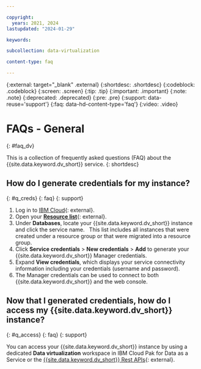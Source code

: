 ```yaml
---

copyright:
  years: 2021, 2024
lastupdated: "2024-01-29"

keywords: 

subcollection: data-virtualization

content-type: faq

---
```


{:external: target="_blank" .external}
{:shortdesc: .shortdesc}
{:codeblock: .codeblock}
{:screen: .screen}
{:tip: .tip}
{:important: .important}
{:note: .note}
{:deprecated: .deprecated}
{:pre: .pre}
{:support: data-reuse='support'}
{:faq: data-hd-content-type='faq'}
{:video: .video}

# FAQs - General
{: #faq_dv}

This is a collection of frequently asked questions (FAQ) about the {{site.data.keyword.dv_short}} service.
{: shortdesc}

## How do I generate credentials for my instance?
{: #q_creds}
{: faq}
{: support}

1. Log in to [IBM Cloud](https://cloud.ibm.com){: external}.
2. Open your [**Resource list**](https://cloud.ibm.com/resources){: external}.
3. Under **Databases**, locate your {{site.data.keyword.dv_short}} instance and click the service name.  
   This list includes all instances that were created under a resource group or that were migrated into a resource group.
4. Click **Service credentials** > **New credentials** > **Add** to generate your {{site.data.keyword.dv_short}} Manager credentials.
5. Expand **View credentials**, which displays your service connectivity information including your credentials (username and password).
6. The Manager credentials can be used to connect to both {{site.data.keyword.dv_short}} and the web console.


## Now that I generated credentials, how do I access my {{site.data.keyword.dv_short}} instance?
{: #q_access}
{: faq}
{: support}

You can access your {{site.data.keyword.dv_short}} instance by using a dedicated **Data virtualization** workspace in IBM Cloud Pak for Data as a Service 
or the [{{site.data.keyword.dv_short}} Rest APIs](https://{DomainName}/apidocs/data-virtualization-on-cloud){: external}.
